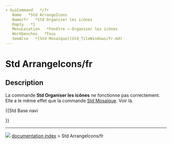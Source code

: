 ```yaml
---
- GuiCommand   */fr
   Name   *Std ArrangeIcons
   Name/fr   *Std Organiser les icônes
   Empty   *1
   MenuLocation   *Fenêtre → Organiser les icônes
   Workbenches   *Tous
   SeeAlso   *[Std Mosaïque](Std_TileWindows/fr.md)
---
```


# Std ArrangeIcons/fr

## Description

La commande **Std Organiser les icônes** ne fonctionne pas correctement. Elle a le même effet que la commande [Std Mosaïque](Std_TileWindows/fr.md). Voir là.





{{Std Base navi

}}



---
![](images/Right_arrow.png) [documentation index](../README.md) > Std ArrangeIcons/fr
